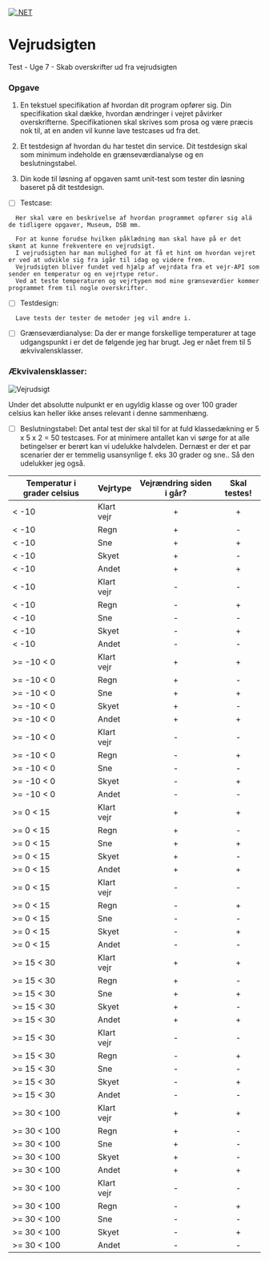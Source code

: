 [![.NET](https://github.com/jamtuba/WeatherForecast/actions/workflows/weatherFlow.yml/badge.svg)](https://github.com/jamtuba/WeatherForecast/actions/workflows/weatherFlow.yml)
# Vejrudsigten
Test - Uge 7 - Skab overskrifter ud fra vejrudsigten

### Opgave

1. En tekstuel specifikation af hvordan dit program opfører sig. Din specifikation skal dække, hvordan ændringer i vejret påvirker overskrifterne. Specifikationen skal skrives som prosa og være præcis nok til, at en anden vil kunne lave testcases ud fra det.

2. Et testdesign af hvordan du har testet din service. Dit testdesign skal som minimum indeholde en grænseværdianalyse og en beslutningstabel.

3. Din kode til løsning af opgaven samt unit-test som tester din løsning baseret på dit testdesign.

- [ ] Testcase:
```
  Her skal være en beskrivelse af hvordan programmet opfører sig alá de tidligere opgaver, Museum, DSB mm.
  
  For at kunne forudse hvilken påklædning man skal have på er det skønt at kunne frekventere en vejrudsigt. 
  I vejrudsigten har man mulighed for at få et hint om hvordan vejret er ved at udvikle sig fra igår til idag og videre frem.
  Vejrudsigten bliver fundet ved hjælp af vejrdata fra et vejr-API som sender en temperatur og en vejrtype retur.
  Ved at teste temperaturen og vejrtypen mod mine grænseværdier kommer programmet frem til nogle overskrifter.
```

- [ ] Testdesign:
```
  Lave tests der tester de metoder jeg vil ændre i.
```

- [ ] Grænseværdianalyse:
  Da der er mange forskellige temperaturer at tage udgangspunkt i er det de følgende jeg har brugt.
  Jeg er nået frem til 5 ækvivalensklasser.

### Ækvivalensklasser:
  
![Vejrudsigt](https://user-images.githubusercontent.com/38835602/138444769-dc8b47db-50bc-47c0-ae42-a7a926676aa4.jpg)

Under det absolutte nulpunkt er en ugyldig klasse og over 100 grader celsius kan heller ikke anses relevant i denne sammenhæng.


- [ ] Beslutningstabel:
Det antal test der skal til for at fuld klassedækning er 5 x 5 x 2 = 50 testcases.
For at minimere antallet kan vi sørge for at alle betingelser er berørt kan vi udelukke halvdelen.
Dernæst er der et par scenarier der er temmelig usansynlige f. eks 30 grader og sne.. Så den udelukker jeg også.

| Temperatur i grader celsius  | Vejrtype | Vejrændring siden i går? | Skal testes! |
| ------------- | ------------- | :---: | :---:|
| < -10  | Klart vejr  | + | + |
| < -10  | Regn | + | - |
| < -10  | Sne  | + | + |
| < -10  | Skyet  | + | - |
| < -10  | Andet  | + | + |
| < -10  | Klart vejr  | - | - |
| < -10  | Regn | - | + |
| < -10  | Sne  | - | - |
| < -10  | Skyet  | - | + |
| < -10  | Andet  | - | - |
| >= -10 < 0  | Klart vejr  | + | + |
| >= -10 < 0  | Regn  | + | - |
| >= -10 < 0  | Sne  | + | + |
| >= -10 < 0  | Skyet  | + | - |
| >= -10 < 0  | Andet  | + | + |
| >= -10 < 0  | Klart vejr  | - | - |
| >= -10 < 0  | Regn  | - | + |
| >= -10 < 0  | Sne  | - | - |
| >= -10 < 0  | Skyet  | - | + |
| >= -10 < 0  | Andet  | - | - |
| >= 0 < 15  | Klart vejr  | + | + |
| >= 0 < 15  | Regn  | + | - |
| >= 0 < 15  | Sne  | + | + |
| >= 0 < 15  | Skyet  | + | - |
| >= 0 < 15  | Andet  | + | + |
| >= 0 < 15  | Klart vejr  | - | - |
| >= 0 < 15  | Regn  | - | + |
| >= 0 < 15  | Sne  | - | - |
| >= 0 < 15  | Skyet  | - | + |
| >= 0 < 15  | Andet  | - | - |
| >= 15 < 30  | Klart vejr  | + | + |
| >= 15 < 30  | Regn  | + | - |
| >= 15 < 30  | Sne  | + | + |
| >= 15 < 30  | Skyet  | + | - |
| >= 15 < 30  | Andet  | + | + |
| >= 15 < 30  | Klart vejr  | - | - |
| >= 15 < 30  | Regn  | - | + |
| >= 15 < 30  | Sne  | - | - |
| >= 15 < 30  | Skyet  | - | + |
| >= 15 < 30  | Andet  | - | - |
| >= 30 < 100  | Klart vejr  | + | + |
| >= 30 < 100  | Regn  | + | - |
| >= 30 < 100  | Sne  | + | - |
| >= 30 < 100  | Skyet  | + | - |
| >= 30 < 100  | Andet  | + | + |
| >= 30 < 100  | Klart vejr  | - | - |
| >= 30 < 100  | Regn  | - | + |
| >= 30 < 100  | Sne  | - | - |
| >= 30 < 100  | Skyet  | - | + |
| >= 30 < 100  | Andet  | - | - |
